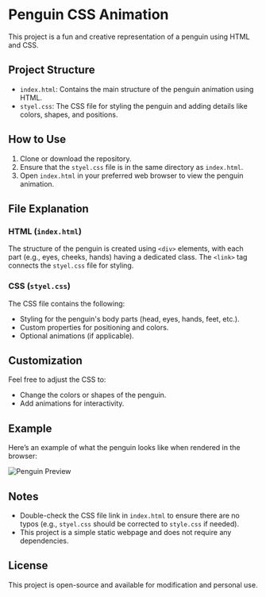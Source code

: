 # Penguin CSS Animation

This project is a fun and creative representation of a penguin using HTML and CSS.

## Project Structure

- `index.html`: Contains the main structure of the penguin animation using HTML.
- `styel.css`: The CSS file for styling the penguin and adding details like colors, shapes, and positions.

## How to Use

1. Clone or download the repository.
2. Ensure that the `styel.css` file is in the same directory as `index.html`.
3. Open `index.html` in your preferred web browser to view the penguin animation.

## File Explanation

### HTML (`index.html`)

The structure of the penguin is created using `<div>` elements, with each part (e.g., eyes, cheeks, hands) having a dedicated class. The `<link>` tag connects the `styel.css` file for styling.

### CSS (`styel.css`)

The CSS file contains the following:
- Styling for the penguin's body parts (head, eyes, hands, feet, etc.).
- Custom properties for positioning and colors.
- Optional animations (if applicable).

## Customization

Feel free to adjust the CSS to:
- Change the colors or shapes of the penguin.
- Add animations for interactivity.

## Example

Here’s an example of what the penguin looks like when rendered in the browser:

![Penguin Preview](https://via.placeholder.com/400x300?text=Penguin+Preview)

## Notes

- Double-check the CSS file link in `index.html` to ensure there are no typos (e.g., `styel.css` should be corrected to `style.css` if needed).
- This project is a simple static webpage and does not require any dependencies.

## License

This project is open-source and available for modification and personal use.
